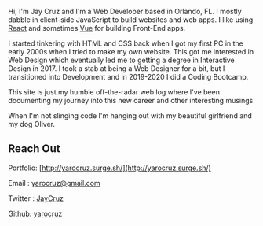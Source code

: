 Hi, I'm Jay Cruz and I'm a Web Developer based in Orlando, FL. I mostly dabble in client-side JavaScript to build websites and web apps. I like using [React](https://reactjs.org/) and sometimes [Vue](https://vuejs.org/) for building  Front-End apps.

I started tinkering with HTML and CSS back when I got my first PC in the early 2000s when I tried to make my own website. This got me interested in Web Design which eventually led me to getting a degree in Interactive Design in 2017. I took a stab at being a Web Designer for a bit, but I transitioned into  Development and in 2019-2020 I did a Coding Bootcamp. 

This site is just my humble off-the-radar web log where I've been documenting my journey into this new career and other interesting musings.

When I'm not slinging code I'm hanging out with my beautiful girlfriend and my dog Oliver. 

## Reach Out

Portfolio: [http://yarocruz.surge.sh/](http://yarocruz.surge.sh/)

Email : [yarocruz@gmail.com](#) 

Twitter : [JayCruz](https://twitter.com/JayCruz) 

Github: [yarocruz](https://github.com/yarocruz)



